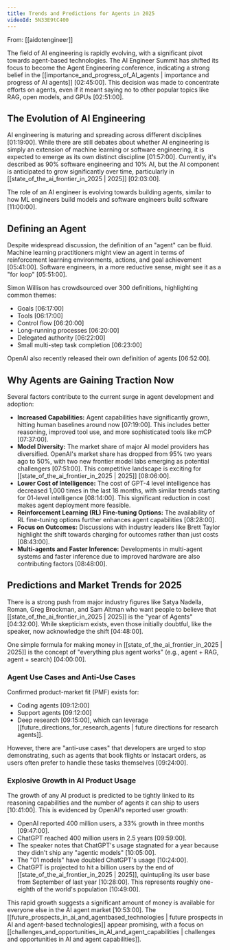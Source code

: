 ```yaml
---
title: Trends and Predictions for Agents in 2025
videoId: 5N33E9tC400
---
```


From: [[aidotengineer]] <br/> 

The field of AI engineering is rapidly evolving, with a significant pivot towards agent-based technologies. The AI Engineer Summit has shifted its focus to become the Agent Engineering conference, indicating a strong belief in the [[importance_and_progress_of_AI_agents | importance and progress of AI agents]] <a class="yt-timestamp" data-t="02:45:00">[02:45:00]</a>. This decision was made to concentrate efforts on agents, even if it meant saying no to other popular topics like RAG, open models, and GPUs <a class="yt-timestamp" data-t="02:51:00">[02:51:00]</a>.

## The Evolution of AI Engineering

AI engineering is maturing and spreading across different disciplines <a class="yt-timestamp" data-t="01:19:00">[01:19:00]</a>. While there are still debates about whether AI engineering is simply an extension of machine learning or software engineering, it is expected to emerge as its own distinct discipline <a class="yt-timestamp" data-t="01:57:00">[01:57:00]</a>. Currently, it's described as 90% software engineering and 10% AI, but the AI component is anticipated to grow significantly over time, particularly in [[state_of_the_ai_frontier_in_2025 | 2025]] <a class="yt-timestamp" data-t="02:03:00">[02:03:00]</a>.

The role of an AI engineer is evolving towards building agents, similar to how ML engineers build models and software engineers build software <a class="yt-timestamp" data-t="11:00:00">[11:00:00]</a>.

## Defining an Agent

Despite widespread discussion, the definition of an "agent" can be fluid. Machine learning practitioners might view an agent in terms of reinforcement learning environments, actions, and goal achievement <a class="yt-timestamp" data-t="05:41:00">[05:41:00]</a>. Software engineers, in a more reductive sense, might see it as a "for loop" <a class="yt-timestamp" data-t="05:51:00">[05:51:00]</a>.

Simon Willison has crowdsourced over 300 definitions, highlighting common themes:
*   Goals <a class="yt-timestamp" data-t="06:17:00">[06:17:00]</a>
*   Tools <a class="yt-timestamp" data-t="06:17:00">[06:17:00]</a>
*   Control flow <a class="yt-timestamp" data-t="06:20:00">[06:20:00]</a>
*   Long-running processes <a class="yt-timestamp" data-t="06:20:00">[06:20:00]</a>
*   Delegated authority <a class="yt-timestamp" data-t="06:22:00">[06:22:00]</a>
*   Small multi-step task completion <a class="yt-timestamp" data-t="06:23:00">[06:23:00]</a>

OpenAI also recently released their own definition of agents <a class="yt-timestamp" data-t="06:52:00">[06:52:00]</a>.

## Why Agents are Gaining Traction Now

Several factors contribute to the current surge in agent development and adoption:
*   **Increased Capabilities:** Agent capabilities have significantly grown, hitting human baselines around now <a class="yt-timestamp" data-t="07:19:00">[07:19:00]</a>. This includes better reasoning, improved tool use, and more sophisticated tools like mCP <a class="yt-timestamp" data-t="07:37:00">[07:37:00]</a>.
*   **Model Diversity:** The market share of major AI model providers has diversified. OpenAI's market share has dropped from 95% two years ago to 50%, with two new frontier model labs emerging as potential challengers <a class="yt-timestamp" data-t="07:51:00">[07:51:00]</a>. This competitive landscape is exciting for [[state_of_the_ai_frontier_in_2025 | 2025]] <a class="yt-timestamp" data-t="08:06:00">[08:06:00]</a>.
*   **Lower Cost of Intelligence:** The cost of GPT-4 level intelligence has decreased 1,000 times in the last 18 months, with similar trends starting for 01-level intelligence <a class="yt-timestamp" data-t="08:14:00">[08:14:00]</a>. This significant reduction in cost makes agent deployment more feasible.
*   **Reinforcement Learning (RL) Fine-tuning Options:** The availability of RL fine-tuning options further enhances agent capabilities <a class="yt-timestamp" data-t="08:28:00">[08:28:00]</a>.
*   **Focus on Outcomes:** Discussions with industry leaders like Brett Taylor highlight the shift towards charging for outcomes rather than just costs <a class="yt-timestamp" data-t="08:43:00">[08:43:00]</a>.
*   **Multi-agents and Faster Inference:** Developments in multi-agent systems and faster inference due to improved hardware are also contributing factors <a class="yt-timestamp" data-t="08:48:00">[08:48:00]</a>.

## Predictions and Market Trends for 2025

There is a strong push from major industry figures like Satya Nadella, Roman, Greg Brockman, and Sam Altman who want people to believe that [[state_of_the_ai_frontier_in_2025 | 2025]] is the "year of Agents" <a class="yt-timestamp" data-t="04:32:00">[04:32:00]</a>. While skepticism exists, even those initially doubtful, like the speaker, now acknowledge the shift <a class="yt-timestamp" data-t="04:48:00">[04:48:00]</a>.

One simple formula for making money in [[state_of_the_ai_frontier_in_2025 | 2025]] is the concept of "everything plus agent works" (e.g., agent + RAG, agent + search) <a class="yt-timestamp" data-t="04:00:00">[04:00:00]</a>.

### Agent Use Cases and Anti-Use Cases
Confirmed product-market fit (PMF) exists for:
*   Coding agents <a class="yt-timestamp" data-t="09:12:00">[09:12:00]</a>
*   Support agents <a class="yt-timestamp" data-t="09:12:00">[09:12:00]</a>
*   Deep research <a class="yt-timestamp" data-t="09:15:00">[09:15:00]</a>, which can leverage [[future_directions_for_research_agents | future directions for research agents]].

However, there are "anti-use cases" that developers are urged to stop demonstrating, such as agents that book flights or Instacart orders, as users often prefer to handle these tasks themselves <a class="yt-timestamp" data-t="09:24:00">[09:24:00]</a>.

### Explosive Growth in AI Product Usage
The growth of any AI product is predicted to be tightly linked to its reasoning capabilities and the number of agents it can ship to users <a class="yt-timestamp" data-t="10:41:00">[10:41:00]</a>. This is evidenced by OpenAI's reported user growth:
*   OpenAI reported 400 million users, a 33% growth in three months <a class="yt-timestamp" data-t="09:47:00">[09:47:00]</a>.
*   ChatGPT reached 400 million users in 2.5 years <a class="yt-timestamp" data-t="09:59:00">[09:59:00]</a>.
*   The speaker notes that ChatGPT's usage stagnated for a year because they didn't ship any "agentic models" <a class="yt-timestamp" data-t="10:05:00">[10:05:00]</a>.
*   The "01 models" have doubled ChatGPT's usage <a class="yt-timestamp" data-t="10:24:00">[10:24:00]</a>.
*   ChatGPT is projected to hit a billion users by the end of [[state_of_the_ai_frontier_in_2025 | 2025]], quintupling its user base from September of last year <a class="yt-timestamp" data-t="10:28:00">[10:28:00]</a>. This represents roughly one-eighth of the world's population <a class="yt-timestamp" data-t="10:49:00">[10:49:00]</a>.

This rapid growth suggests a significant amount of money is available for everyone else in the AI agent market <a class="yt-timestamp" data-t="10:53:00">[10:53:00]</a>. The [[future_prospects_in_ai_and_agentbased_technologies | future prospects in AI and agent-based technologies]] appear promising, with a focus on [[challenges_and_opportunities_in_AI_and_agent_capabilities | challenges and opportunities in AI and agent capabilities]].